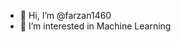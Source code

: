 - 👋 Hi, I’m @farzan1460
- 👀 I’m interested in Machine Learning

<!---
farzan1460/farzan1460 is a ✨ special ✨ repository because its `README.md` (this file) appears on your GitHub profile.
You can click the Preview link to take a look at your changes.
--->
